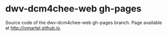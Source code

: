 dwv-dcm4chee-web gh-pages
===

Source code of the dwv-dcm4chee-web gh-pages branch. Page available at 
http://ivmartel.github.io.
 